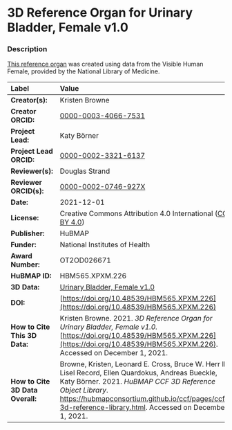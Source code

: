 # 3D Reference Organ for Urinary Bladder, Female v1.0

### Description
[This reference organ](https://hubmapconsortium.github.io/ccf/pages/ccf-3d-reference-library.html) was created using data from the Visible Human Female, provided by the National Library of Medicine.

| Label | Value |
| :------------- |:-------------|
| **Creator(s):** | Kristen Browne |
| **Creator ORCID:** | [0000-0003-4066-7531](https://orcid.org/0000-0003-4066-7531) |
| **Project Lead:** | Katy B&ouml;rner |
| **Project Lead ORCID:** | [0000-0002-3321-6137](https://orcid.org/0000-0002-3321-6137) |
| **Reviewer(s):** | Douglas Strand | 
| **Reviewer ORCID(s):** |[0000-0002-0746-927X](https://doi.org/10.5072/0000-0002-0746-927X) |
| **Date:** | 2021-12-01 |
| **License:** | Creative Commons Attribution 4.0 International ([CC BY 4.0](https://creativecommons.org/licenses/by/4.0/)) |
| **Publisher:** | HuBMAP |
| **Funder:** | National Institutes of Health |
| **Award Number:** | OT2OD026671 |
| **HuBMAP ID:** | HBM565.XPXM.226 |
| **3D Data:** | [Urinary Bladder, Female v1.0](https://hubmapconsortium.github.io/ccf-releases/v1.1/models/VH_F_Urinary_Bladder.glb) |
| **DOI:** | [https://doi.org/10.48539/HBM565.XPXM.226](https://doi.org/10.48539/HBM565.XPXM.226) |
| **How to Cite This 3D Data:** | Kristen Browne. 2021. *3D Reference Organ for Urinary Bladder, Female v1.0.* [https://doi.org/10.48539/HBM565.XPXM.226](https://doi.org/10.48539/HBM565.XPXM.226). Accessed on December 1, 2021. |
| **How to Cite 3D Data Overall:** | Browne, Kristen, Leonard E. Cross, Bruce W. Herr II, Lisel Record, Ellen Quardokus, Andreas Bueckle, Katy B&ouml;rner. 2021. *HuBMAP CCF 3D Reference Object Library*. https://hubmapconsortium.github.io/ccf/pages/ccf-3d-reference-library.html. Accessed on December 1, 2021. |
